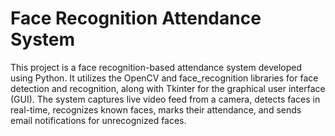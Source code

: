 # Face Recognition Attendance System
 This project is a face recognition-based attendance system developed using Python. It utilizes the OpenCV and face_recognition libraries for face detection and recognition, along with Tkinter for the graphical user interface (GUI). The system captures live video feed from a camera, detects faces in real-time, recognizes known faces, marks their attendance, and sends email notifications for unrecognized faces.
